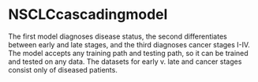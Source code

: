 # NSCLCcascadingmodel

The first model diagnoses disease status, the second differentiates between early and late stages, and the third diagnoses cancer stages I-IV. The model accepts any training path and testing path, so it can be trained and tested on any data. The datasets for early v. late and cancer stages consist only of diseased patients. 
